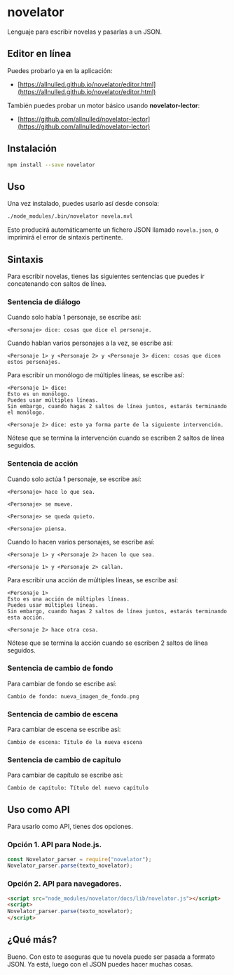 # novelator

Lenguaje para escribir novelas y pasarlas a un JSON.

## Editor en línea

Puedes probarlo ya en la aplicación:

- [https://allnulled.github.io/novelator/editor.html](https://allnulled.github.io/novelator/editor.html)

También puedes probar un motor básico usando **novelator-lector**:

- [https://github.com/allnulled/novelator-lector](https://github.com/allnulled/novelator-lector)

## Instalación

```sh
npm install --save novelator
```

## Uso

Una vez instalado, puedes usarlo así desde consola:

```sh
./node_modules/.bin/novelator novela.nvl
```

Esto producirá automáticamente un fichero JSON llamado `novela.json`, o imprimirá el error de sintaxis pertinente.

## Sintaxis

Para escribir novelas, tienes las siguientes sentencias que puedes ir concatenando con saltos de línea.

### Sentencia de diálogo

Cuando solo habla 1 personaje, se escribe así:

`<Personaje> dice: cosas que dice el personaje.`

Cuando hablan varios personajes a la vez, se escribe así:

`<Personaje 1> y <Personaje 2> y <Personaje 3> dicen: cosas que dicen estos personajes.`

Para escribir un monólogo de múltiples líneas, se escribe así:

```
<Personaje 1> dice:
Esto es un monólogo.
Puedes usar múltiples líneas.
Sin embargo, cuando hagas 2 saltos de línea juntos, estarás terminando el monólogo.

<Personaje 2> dice: esto ya forma parte de la siguiente intervención.
```

Nótese que se termina la intervención cuando se escriben 2 saltos de línea seguidos.

### Sentencia de acción

Cuando solo actúa 1 personaje, se escribe así:

`<Personaje> hace lo que sea.`

`<Personaje> se mueve.`

`<Personaje> se queda quieto.`

`<Personaje> piensa.`

Cuando lo hacen varios personajes, se escribe así:

`<Personaje 1> y <Personaje 2> hacen lo que sea.`

`<Personaje 1> y <Personaje 2> callan.`

Para escribir una acción de múltiples líneas, se escribe así:
```
<Personaje 1>
Esto es una acción de múltiples líneas.
Puedes usar múltiples líneas.
Sin embargo, cuando hagas 2 saltos de línea juntos, estarás terminando esta acción.

<Personaje 2> hace otra cosa.
```

Nótese que se termina la acción cuando se escriben 2 saltos de línea seguidos.

### Sentencia de cambio de fondo

Para cambiar de fondo se escribe así:

`Cambio de fondo: nueva_imagen_de_fondo.png`

### Sentencia de cambio de escena

Para cambiar de escena se escribe así:

`Cambio de escena: Título de la nueva escena`

### Sentencia de cambio de capítulo

Para cambiar de capítulo se escribe así:

`Cambio de capítulo: Título del nuevo capítulo`

## Uso como API

Para usarlo como API, tienes dos opciones.

### Opción 1. API para Node.js.

```js
const Novelator_parser = require("novelator");
Novelator_parser.parse(texto_novelator);
```

### Opción 2. API para navegadores.

```html
<script src="node_modules/novelator/docs/lib/novelator.js"></script>
<script>
Novelator_parser.parse(texto_novelator);
</script>
```

## ¿Qué más?

Bueno. Con esto te aseguras que tu novela puede ser pasada a formato JSON. Ya está, luego con el JSON puedes hacer muchas cosas.




